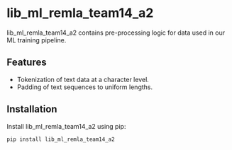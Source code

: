 # lib_ml_remla_team14_a2

lib_ml_remla_team14_a2 contains pre-processing logic for data used in our ML training pipeline.

## Features

- Tokenization of text data at a character level.
- Padding of text sequences to uniform lengths.

## Installation

Install lib_ml_remla_team14_a2 using pip:

```bash
pip install lib_ml_remla_team14_a2
```
